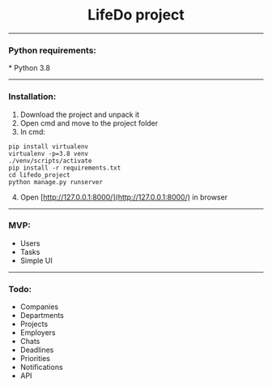 <h1 align="center">LifeDo project</h1>

---

<h3>Python requirements:</h3>
* Python 3.8

---

<h3>Installation:</h3>

1) Download the project and unpack it
2) Open cmd and move to the project folder
3) In cmd:
```angular2html
pip install virtualenv
virtualenv -p=3.8 venv
./venv/scripts/activate
pip install -r requirements.txt
cd lifedo_project
python manage.py runserver
```
4) Open [http://127.0.0.1:8000/](http://127.0.0.1:8000/) in browser

---

<h3>MVP:</h3>
<ul>
    <li>Users</li>
    <li>Tasks</li>
    <li>Simple UI</li>
</ul>

---

<h3>Todo:</h3>
<ul>
    <li>Companies</li>
    <li>Departments</li>
    <li>Projects</li>
    <li>Employers</li>
    <li>Chats</li>
    <li>Deadlines</li>
    <li>Priorities</li>
    <li>Notifications</li>
    <li>API</li>
</ul>